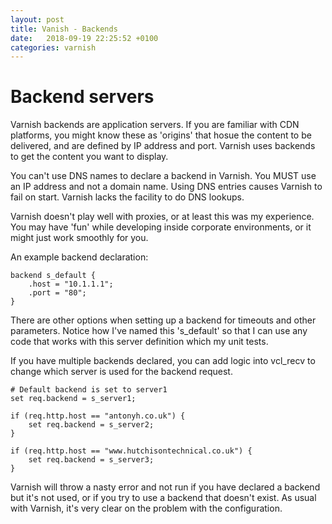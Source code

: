 ```yaml
---
layout: post
title: Vanish - Backends
date:   2018-09-19 22:25:52 +0100
categories: varnish
---
```

Backend servers
===============

Varnish backends are application servers. If you are familiar with CDN
platforms, you might know these as 'origins' that hosue the content to
be delivered, and are defined by IP address and port. Varnish uses
backends to get the content you want to display.

You can't use DNS names to declare a backend in Varnish. You MUST use an
IP address and not a domain name. Using DNS entries causes Varnish to
fail on start. Varnish lacks the facility to do DNS lookups.

Varnish doesn't play well with proxies, or at least this was my
experience. You may have 'fun' while developing inside corporate
environments, or it might just work smoothly for you.

An example backend declaration:

    backend s_default {
        .host = "10.1.1.1";
        .port = "80";
    }

There are other options when setting up a backend for timeouts and other
parameters. Notice how I've named this 's\_default' so that I can use
any code that works with this server definition which my unit tests.

If you have multiple backends declared, you can add logic into vcl\_recv
to change which server is used for the backend request.

    # Default backend is set to server1
    set req.backend = s_server1;
     
    if (req.http.host == "antonyh.co.uk") {
        set req.backend = s_server2;
    }
     
    if (req.http.host == "www.hutchisontechnical.co.uk") {
        set req.backend = s_server3;
    }

Varnish will throw a nasty error and not run if you have declared a
backend but it's not used, or if you try to use a backend that doesn't
exist. As usual with Varnish, it's very clear on the problem with the
configuration.
